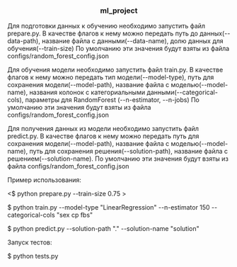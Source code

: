 <h3 align="center">ml_project</h3>
Для подготовки данных к обучению необходимо запустить файл prepare.py.
В качестве флагов к нему можно передать путь до данных(--data-path), название файла с данными(--data-name),
долю данных для обучения(--train-size)
По умолчанию эти значения будут взяты из файла configs/random_forest_config.json

Для обучения модели необходимо запустить файл train.py.
В качестве флагов к нему можно передать тип модели(--model-type), путь для сохранения модели(--model-path),
название файла с моделью(--model-name), названия колонок с категориальными данными(--categorical-cols),
параметры для RandomForest (--n-estimator, --n-jobs)
По умолчанию эти значения будут взяты из файла configs/random_forest_config.json

Для получения данных из модели необходимо запустить файл predict.py.
В качестве флагов к нему можно передать путь для сохранения модели(--model-path), название файла с моделью(--model-name),
путь для сохранения решения(--solution-path), название файла с решением(--solution-name).
По умолчанию эти значения будут взяты из файла configs/random_forest_config.json


Пример использования:

<$ python prepare.py --train-size 0.75 >

$ python train.py --model-type "LinearRegression" --n-estimator 150 --categorical-cols "sex cp fbs" 

$ python predict.py --solution-path "." --solution-name "solution"


Запуск тестов:

$ python tests.py

